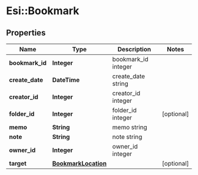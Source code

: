 # Esi::Bookmark

## Properties
Name | Type | Description | Notes
------------ | ------------- | ------------- | -------------
**bookmark_id** | **Integer** | bookmark_id integer | 
**create_date** | **DateTime** | create_date string | 
**creator_id** | **Integer** | creator_id integer | 
**folder_id** | **Integer** | folder_id integer | [optional] 
**memo** | **String** | memo string | 
**note** | **String** | note string | 
**owner_id** | **Integer** | owner_id integer | 
**target** | [**BookmarkLocation**](BookmarkLocation.md) |  | [optional] 


